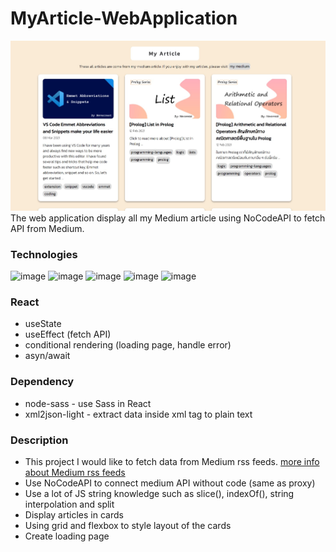 # MyArticle-WebApplication
![image](https://github.com/firstneverrest/MyArticle-WebApplication/blob/master/MyArticle.jpg)
The web application display all my Medium article using NoCodeAPI to fetch API from Medium.
### Technologies
![image](https://img.shields.io/badge/React-20232A?style=for-the-badge&logo=react&logoColor=61DAFB)
![image](https://img.shields.io/badge/HTML5-E34F26?style=for-the-badge&logo=html5&logoColor=white)
![image](https://img.shields.io/badge/CSS3-1572B6?style=for-the-badge&logo=css3&logoColor=white)
![image](https://img.shields.io/badge/Sass-CC6699?style=for-the-badge&logo=sass&logoColor=white)
![image](https://img.shields.io/badge/JavaScript-F7DF1E?style=for-the-badge&logo=javascript&logoColor=black)

### React
- useState
- useEffect (fetch API)
- conditional rendering (loading page, handle error)
- asyn/await

### Dependency
- node-sass - use Sass in React
- xml2json-light - extract data inside xml tag to plain text

### Description
- This project I would like to fetch data from Medium rss feeds. [more info about Medium rss feeds](https://help.medium.com/hc/en-us/articles/214874118-Using-RSS-feeds-of-profiles-publications-and-topics)
- Use NoCodeAPI to connect medium API without code (same as proxy)
- Use a lot of JS string knowledge such as slice(), indexOf(), string interpolation and split
- Display articles in cards
- Using grid and flexbox to style layout of the cards
- Create loading page
